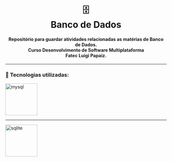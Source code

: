 <h1 align="center">
  🗄️<br>Banco de Dados
</h1>

<h4 align="center">
  Repositório para guardar atividades relacionadas as  matérias de Banco de Dados.<br>
  Curso Desenvolvimento de Software Multiplataforma
  <br> Fatec Luigi Papaiz.
</h4>

---

### 🔧 Tecnologias utilizadas:

<img align="center" alt="mysql" width="100" src="https://cdn.jsdelivr.net/gh/devicons/devicon/icons/mysql/mysql-original-wordmark.svg">

---
 <!-- <img align="center" alt="Js" height="30" width="40" src="https://raw.githubusercontent.com/devicons/devicon/master/icons/javascript/javascript-plain.svg"> -->
 <img align="center" alt="sqlite" width="100" src="https://cdn.jsdelivr.net/gh/devicons/devicon/icons/sqlite/sqlite-original-wordmark.svg" />